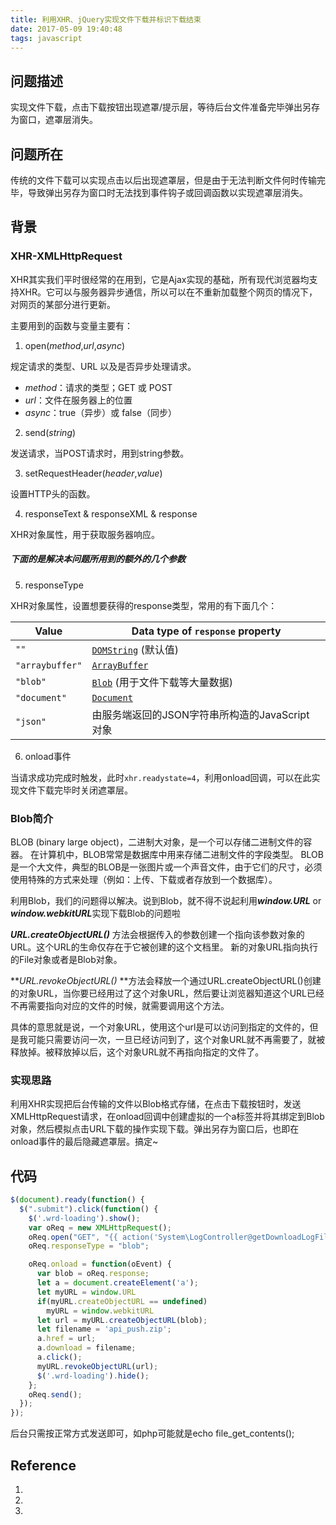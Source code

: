 ```yaml
---
title: 利用XHR、jQuery实现文件下载并标识下载结束
date: 2017-05-09 19:40:48
tags: javascript
---
```


## 问题描述

实现文件下载，点击下载按钮出现遮罩/提示层，等待后台文件准备完毕弹出另存为窗口，遮罩层消失。

## 问题所在

传统的文件下载可以实现点击以后出现遮罩层，但是由于无法判断文件何时传输完毕，导致弹出另存为窗口时无法找到事件钩子或回调函数以实现遮罩层消失。

## 背景

### XHR-XMLHttpRequest

XHR其实我们平时很经常的在用到，它是Ajax实现的基础，所有现代浏览器均支持XHR。它可以与服务器异步通信，所以可以在不重新加载整个网页的情况下，对网页的某部分进行更新。

主要用到的函数与变量主要有：

1. open(*method*,*url*,*async*)

规定请求的类型、URL 以及是否异步处理请求。

- *method*：请求的类型；GET 或 POST
- *url*：文件在服务器上的位置
- *async*：true（异步）或 false（同步）

2. send(*string*)

发送请求，当POST请求时，用到string参数。

3. setRequestHeader(*header*,*value*)

设置HTTP头的函数。

4. responseText & responseXML & response

XHR对象属性，用于获取服务器响应。

##### 下面的是解决本问题所用到的额外的几个参数

5. responseType

XHR对象属性，设置想要获得的response类型，常用的有下面几个：

| Value           | Data type of `response` property         |
| --------------- | ---------------------------------------- |
| `""`            | [`DOMString`](https://developer.mozilla.org/en-US/docs/Web/API/DOMString) (默认值) |
| `"arraybuffer"` | [`ArrayBuffer`](https://developer.mozilla.org/en-US/docs/Web/API/ArrayBuffer) |
| `"blob"`        | [`Blob`](https://developer.mozilla.org/en-US/docs/Web/API/Blob) (用于文件下载等大量数据) |
| `"document"`    | [`Document`](https://developer.mozilla.org/en-US/docs/Web/API/Document) |
| `"json"`        | 由服务端返回的JSON字符串所构造的JavaScript 对象          |

6. onload事件

当请求成功完成时触发，此时`xhr.readystate=4`，利用onload回调，可以在此实现文件下载完毕时关闭遮罩层。

### Blob简介

BLOB (binary large object)，二进制大对象，是一个可以存储二进制文件的容器。
在计算机中，BLOB常常是数据库中用来存储二进制文件的字段类型。
BLOB是一个大文件，典型的BLOB是一张图片或一个声音文件，由于它们的尺寸，必须使用特殊的方式来处理（例如：上传、下载或者存放到一个数据库）。

利用Blob，我们的问题得以解决。说到Blob，就不得不说起利用***window.URL*** or ***window.webkitURL***实现下载Blob的问题啦

***URL.createObjectURL()*** 方法会根据传入的参数创建一个指向该参数对象的URL。这个URL的生命仅存在于它被创建的这个文档里。 新的对象URL指向执行的File对象或者是Blob对象。

***URL.revokeObjectURL()* **方法会释放一个通过URL.createObjectURL()创建的对象URL，当你要已经用过了这个对象URL，然后要让浏览器知道这个URL已经不再需要指向对应的文件的时候，就需要调用这个方法。

具体的意思就是说，一个对象URL，使用这个url是可以访问到指定的文件的，但是我可能只需要访问一次，一旦已经访问到了，这个对象URL就不再需要了，就被释放掉。被释放掉以后，这个对象URL就不再指向指定的文件了。

### 实现思路

利用XHR实现把后台传输的文件以Blob格式存储，在点击下载按钮时，发送XMLHttpRequest请求，在onload回调中创建虚拟的一个a标签并将其绑定到Blob对象，然后模拟点击URL下载的操作实现下载。弹出另存为窗口后，也即在onload事件的最后隐藏遮罩层。搞定~

## 代码

```javascript
$(document).ready(function() {
  $(".submit").click(function() {
    $('.wrd-loading').show();
    var oReq = new XMLHttpRequest();
    oReq.open("GET", "{{ action('System\LogController@getDownloadLogFile')  }}", true);
    oReq.responseType = "blob";

    oReq.onload = function(oEvent) {
      var blob = oReq.response;
      let a = document.createElement('a');
      let myURL = window.URL
      if(myURL.createObjectURL == undefined)
        myURL = window.webkitURL
      let url = myURL.createObjectURL(blob);
      let filename = 'api_push.zip';
      a.href = url;
      a.download = filename;
      a.click();
      myURL.revokeObjectURL(url);
      $('.wrd-loading').hide();
    };
    oReq.send();
  });
});
```
后台只需按正常方式发送即可，如php可能就是echo file_get_contents();

## Reference

1. [你真的会使用XMLHttpRequest吗？]: https://segmentfault.com/a/1190000004322487

2. [XMLHttpRequest.responseType]: https://developer.mozilla.org/en-US/docs/Web/API/XMLHttpRequest/responseType

3. [URL.createObjectURL和URL.revokeObjectUR]: http://www.mamicode.com/info-detail-456059.html
